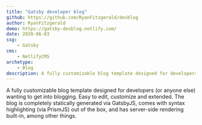```yaml
---
title: "Gatsby developer blog"
github: https://github.com/RyanFitzgerald/devblog
author: RyanFitzgerald
demo: https://gatsby-devblog.netlify.com/
date: 2020-06-03
ssg:
    - Gatsby
cms:
    - NetlifyCMS
archetype:
    - Blog
description: A fully customizable blog template designed for developers (or anyone else) wanting to get into blogging
---
```


A fully customizable blog template designed for developers (or anyone else) wanting to get into blogging. 
Easy to edit, customize and extended. The blog is completely statically generated via GatsbyJS, comes with syntax highlighting (via PrismJS) out of the box, and has server-side rendering built-in, among other things.